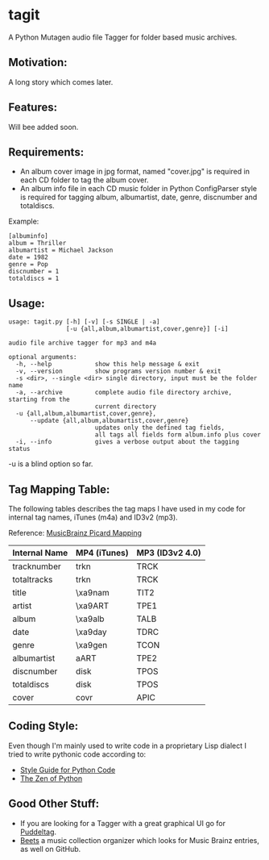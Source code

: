 tagit
=====

A Python Mutagen audio file Tagger for folder based music archives.

Motivation:
-----------
A long story which comes later.

Features:
---------
Will bee added soon.

Requirements:
-------------
- An album cover image in jpg format, named "cover.jpg" is required in each CD folder
  to tag the album cover.
- An album info file in each CD music folder in Python ConfigParser style is
required for tagging album, albumartist, date, genre, discnumber and totaldiscs.

Example:
```
[albuminfo]
album = Thriller
albumartist = Michael Jackson
date = 1982
genre = Pop
discnumber = 1
totaldiscs = 1
```

Usage:
------
```
usage: tagit.py [-h] [-v] [-s SINGLE | -a]
                [-u {all,album,albumartist,cover,genre}] [-i]

audio file archive tagger for mp3 and m4a

optional arguments:
  -h, --help            show this help message & exit
  -v, --version         show programs version number & exit
  -s <dir>, --single <dir> single directory, input must be the folder name
  -a, --archive         complete audio file directory archive, starting from the 
                        current directory
  -u {all,album,albumartist,cover,genre}, 
      --update {all,album,albumartist,cover,genre}
                        updates only the defined tag fields, 
                        all tags all fields form album.info plus cover
  -i, --info            gives a verbose output about the tagging status
```
-u is a blind option so far.


Tag Mapping Table:
------------------

The following tables describes the tag maps I have used in my code
for internal tag names, iTunes (m4a) and ID3v2 (mp3).

Reference: [MusicBrainz Picard Mapping]

| Internal Name | MP4 (iTunes) | MP3 (ID3v2 4.0) 
|---------------|--------------|-----------------
| tracknumber   | trkn         | TRCK            
| totaltracks   | trkn         | TRCK         
| title         | \xa9nam      | TIT2       
| artist        | \xa9ART      | TPE1
| album         | \xa9alb      | TALB        
| date          | \xa9day      | TDRC        
| genre         | \xa9gen      | TCON
| albumartist   | aART         | TPE2          
| discnumber    | disk         | TPOS
| totaldiscs    | disk         | TPOS
| cover         | covr         | APIC


Coding Style:
-------------
Even though I'm mainly used to write code in a proprietary Lisp dialect
I tried to write pythonic code according to:
- [Style Guide for Python Code]
- [The Zen of Python]


Good Other Stuff:
-----------------
- If you are looking for a Tagger with a great graphical UI
  go for [Puddeltag].
- [Beets] a music collection organizer which looks for Music Brainz entries, as well on GitHub.

[MusicBrainz Picard Mapping]:https://musicbrainz.org/doc/MusicBrainz_Picard/Tags/Mapping
[Style Guide for Python Code]:http://legacy.python.org/dev/peps/pep-0008/
[The Zen of Python]:http://legacy.python.org/dev/peps/pep-0020/
[Puddeltag]:http://puddletag.sourceforge.net/
[Beets]:http://beets.radbox.org/
